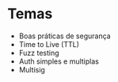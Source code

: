 # Temas

- Boas práticas de segurança
- Time to Live (TTL)
- Fuzz testing
- Auth simples e multiplas
- Multisig


